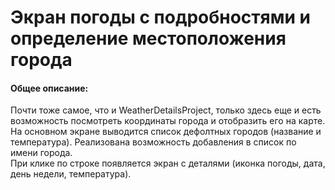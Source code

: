 Экран погоды с подробностями и определение местоположения города
========================

#### Общее описание:
Почти тоже самое, что и WeatherDetailsProject, только здесь еще и есть возможность посмотреть координаты города и отобразить его на карте.
На основном экране выводится список дефолтных городов (название и температура). Реализована возможность добавления в список по имени города.  
При клике по строке появляется экран с деталями (иконка погоды, дата, день недели, температура).
